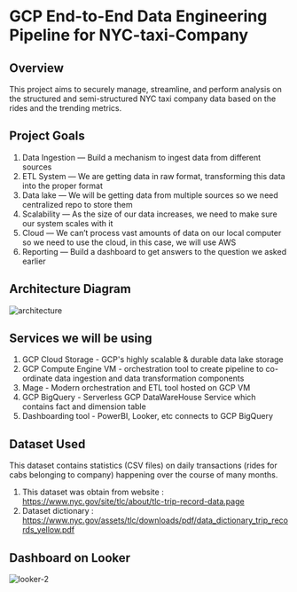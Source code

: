 <h1>GCP End-to-End Data Engineering Pipeline for NYC-taxi-Company</h1>

<h2>Overview</h2>
This project aims to securely manage, streamline, and perform analysis on the structured and semi-structured NYC taxi company data based on the rides and the trending metrics.

## Project Goals
1. Data Ingestion — Build a mechanism to ingest data from different sources
2. ETL System — We are getting data in raw format, transforming this data into the proper format
3. Data lake — We will be getting data from multiple sources so we need centralized repo to store them
4. Scalability — As the size of our data increases, we need to make sure our system scales with it
5. Cloud — We can’t process vast amounts of data on our local computer so we need to use the cloud, in this case, we will use AWS
6. Reporting — Build a dashboard to get answers to the question we asked earlier

<h2>Architecture Diagram</h2>

![architecture](https://github.com/Dipeshgandhi131/Bigdata_projects/assets/91051383/9ad0de81-c8cd-4b1d-8461-b2150bc89a95)

## Services we will be using
1. GCP Cloud Storage - GCP's highly scalable & durable data lake storage 
2. GCP Compute Engine VM - orchestration tool to create pipeline to co-ordinate data ingestion and data transformation components
3. Mage - Modern orchestration and ETL tool hosted on GCP VM
4. GCP BigQuery - Serverless GCP DataWareHouse Service which contains fact and dimension table 
5. Dashboarding tool - PowerBI, Looker, etc connects to GCP BigQuery

<h2>Dataset Used</h2>

This dataset contains statistics (CSV files) on daily transactions (rides for cabs belonging to company) happening over the course of many months.
1. This dataset was obtain from website : https://www.nyc.gov/site/tlc/about/tlc-trip-record-data.page
2. Dataset dictionary : https://www.nyc.gov/assets/tlc/downloads/pdf/data_dictionary_trip_records_yellow.pdf


<h2> Dashboard on Looker</h2>

![looker-2](https://github.com/Dipeshgandhi131/Bigdata_projects/assets/91051383/261543b1-de77-4382-af1e-3ad0955b2870)
